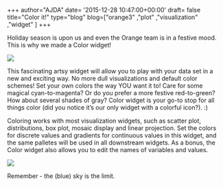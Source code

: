 +++
author="AJDA"
date= '2015-12-28 10:47:00+00:00'
draft= false
title="Color it!"
type="blog"
blog=["orange3" ,"plot" ,"visualization" ,"widget" ]
+++

Holiday season is upon us and even the Orange team is in a festive mood. This is why we made a Color widget!

![](/images/2015/12/color1.png)


This fascinating artsy widget will allow you to play with your data set in a new and exciting way. No more dull visualizations and default color schemes! Set your own colors the way YOU want it to! Care for some magical cyan-to-magenta? Or do you prefer a more festive red-to-green? How about several shades of gray? Color widget is your go-to stop for all things color (did you notice it’s our only widget with a colorful icon?). :)

Coloring works with most visualization widgets, such as scatter plot, distributions, box plot, mosaic display and linear projection. Set the colors for discrete values and gradients for continuous values in this widget, and the same palletes will be used in all downstream widgets. As a bonus, the Color widget also allows you to edit the names of variables and values.

![](/images/2015/12/color6.png)


Remember - the (blue) sky is the limit.
